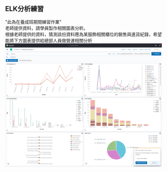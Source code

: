 ## ELK分析練習
"此為在養成班期間練習作業"<br>
老師提供資料，請學員製作相關圖表分析。<br>
根據老師提供的資料，猜測該份資料應為某服飾相關櫃位的銷售與進貨紀錄，希望能將下方圖表提供給總部人員做營運相關分析
![image](https://github.com/hsiaotingg/data-visualization/blob/main/ELK/sales%20analysis%20-%20Elastic.png)
